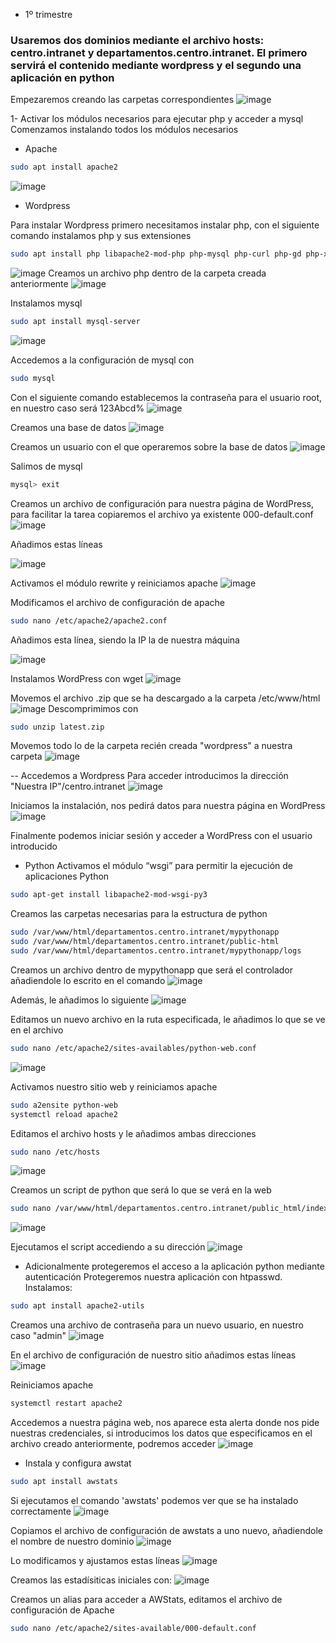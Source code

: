 - 1º trimestre

### Usaremos dos dominios mediante el archivo hosts: centro.intranet y departamentos.centro.intranet. El primero servirá el contenido mediante wordpress y el segundo una aplicación en python
Empezaremos creando las carpetas correspondientes 
![image](https://github.com/user-attachments/assets/fa325e27-ea66-4626-adb7-5ff77079f4ae)

1- Activar los módulos necesarios para ejecutar php y acceder a mysql
Comenzamos instalando todos los módulos necesarios
- Apache
```bash
sudo apt install apache2
```
![image](https://github.com/user-attachments/assets/4d2f7aea-c8b6-4346-a8cc-6b2c0ff2392c)

- Wordpress

Para instalar Wordpress primero necesitamos instalar php, con el siguiente comando instalamos php y sus extensiones
```bash
sudo apt install php libapache2-mod-php php-mysql php-curl php-gd php-xml php-mbstring php-xmlrpc php-zip php-soap php-intl -y
```
![image](https://github.com/user-attachments/assets/b8e1e919-af60-43a7-bb39-8fedd44f48ff)
Creamos un archivo php dentro de la carpeta creada anteriormente
![image](https://github.com/user-attachments/assets/34b652d5-4fd3-49d8-9564-166ad90b9885)

Instalamos mysql
```bash
sudo apt install mysql-server
```
![image](https://github.com/user-attachments/assets/e346a08f-2369-4198-acfd-94d451c5d9bb)

Accedemos a la configuración de mysql con
```bash
sudo mysql
```
Con el siguiente comando establecemos la contraseña para el usuario root, en nuestro caso será 123Abcd%
![image](https://github.com/user-attachments/assets/935293f3-de52-44c4-a221-6b256fac835a)

Creamos una base de datos
![image](https://github.com/user-attachments/assets/84aa7efc-d4f9-498d-af1d-e1df47c24073)

Creamos un usuario con el que operaremos sobre la base de datos
![image](https://github.com/user-attachments/assets/73bef850-53e6-4861-ba60-bc353b89d792)

Salimos de mysql
```bash
mysql> exit
```

Creamos un archivo de configuración para nuestra página de WordPress, para facilitar la tarea copiaremos el archivo ya existente 000-default.conf
![image](https://github.com/user-attachments/assets/4fa3e995-fffb-4392-974d-5afd1456a443)

Añadimos estas líneas

![image](https://github.com/user-attachments/assets/af53a598-0d9a-44a5-8e0a-1cb2088893ad)

Activamos el módulo rewrite y reiniciamos apache
![image](https://github.com/user-attachments/assets/4e1b6059-a21a-4a31-92cf-46f9c94f3117)

Modificamos el archivo de configuración de apache 
```bash
sudo nano /etc/apache2/apache2.conf
```
Añadimos esta línea, siendo la IP  la de nuestra máquina

![image](https://github.com/user-attachments/assets/08f741f4-4108-4cad-b02f-c66245572659)

  
Instalamos WordPress con wget
![image](https://github.com/user-attachments/assets/3992b4bf-96de-47c8-918c-fd4371f3fd55)

Movemos el archivo .zip que se ha descargado a la carpeta /etc/www/html
![image](https://github.com/user-attachments/assets/c32c9487-90b8-4fa6-9a35-9d1d0ac953c9)
Descomprimimos con 
```bash
sudo unzip latest.zip
```
Movemos todo lo de la carpeta recién creada "wordpress" a nuestra carpeta 
![image](https://github.com/user-attachments/assets/6c9fe3b2-5bcd-4671-bbc0-21422e786a15)

-- Accedemos a Wordpress
Para acceder introducimos la dirección "Nuestra IP"/centro.intranet
![image](https://github.com/user-attachments/assets/2a3cad57-c4aa-4bec-9a12-d1d5eace845c)

Iniciamos la instalación, nos pedirá datos para nuestra página en WordPress
![image](https://github.com/user-attachments/assets/3bbe335a-4350-47ef-9474-563af008bfbf)

Finalmente podemos iniciar sesión y acceder a WordPress con el usuario introducido


- Python
Activamos el módulo “wsgi” para permitir la ejecución de aplicaciones Python
```bash
sudo apt-get install libapache2-mod-wsgi-py3
```
Creamos las carpetas necesarias para la estructura de python
```bash
sudo /var/www/html/departamentos.centro.intranet/mypythonapp
sudo /var/www/html/departamentos.centro.intranet/public-html
sudo /var/www/html/departamentos.centro.intranet/mypythonapp/logs
```

Creamos un archivo dentro de mypythonapp que será el controlador añadiendole lo escrito en el comando
![image](https://github.com/user-attachments/assets/93b813f1-b9fd-4df0-9487-71d912c67ea5)

Además, le añadimos lo siguiente
![image](https://github.com/user-attachments/assets/d35493a8-83ae-44e5-8e57-251a1ae2ddef)

Editamos un nuevo archivo en la ruta especificada, le añadimos lo que se ve en el archivo
```bash
sudo nano /etc/apache2/sites-availables/python-web.conf
```
![image](https://github.com/user-attachments/assets/bc160c92-cfbd-4e4c-ab7d-7c66da1c98bb)


Activamos nuestro sitio web y reiniciamos apache
```bash
sudo a2ensite python-web
systemctl reload apache2
```

Editamos el archivo hosts y le añadimos ambas direcciones
```bash
sudo nano /etc/hosts
```
![image](https://github.com/user-attachments/assets/32db9bc5-a630-41b6-ac3a-c1b4ee84af70)

Creamos un script de python que será lo que se verá en la web
```bash
sudo nano /var/www/html/departamentos.centro.intranet/public_html/index.py
```
![image](https://github.com/user-attachments/assets/aad6608e-4071-468d-8efb-f57a6f250627)

Ejecutamos el script accediendo a su dirección
![image](https://github.com/user-attachments/assets/2ffd7534-3174-49ab-9584-421ff5d3b2fb)
- Adicionalmente protegeremos el acceso a la aplicación python mediante autenticación
Protegeremos nuestra aplicación con htpasswd. Instalamos:
```bash
sudo apt install apache2-utils
```
Creamos una archivo de contraseña para un nuevo usuario, en nuestro caso "admin"
![image](https://github.com/user-attachments/assets/7249b23b-cbd8-4e02-a1e7-cb1723cd3064)

En el archivo de configuración de nuestro sitio añadimos estas líneas
![image](https://github.com/user-attachments/assets/8c7d3cfd-c61d-4f1d-961d-5be5e00cdfdd)

Reiniciamos apache
```bash
systemctl restart apache2
```
Accedemos a nuestra página web, nos aparece esta alerta donde nos pide nuestras credenciales, si introducimos los datos que especificamos en el archivo creado anteriormente, podremos acceder
![image](https://github.com/user-attachments/assets/1b73c20d-5daa-4af6-9531-fe915b163846)


- Instala y configura awstat
```bash
sudo apt install awstats
```
Si ejecutamos el comando 'awstats' podemos ver que se ha instalado correctamente
![image](https://github.com/user-attachments/assets/40cb89a3-935b-4861-9203-6607262498d3)

Copiamos el archivo de configuración de awstats a uno nuevo, añadiendole el nombre de nuestro dominio
![image](https://github.com/user-attachments/assets/6bfc4050-aa9c-4525-b61b-c18e28fae32e)

Lo modificamos y ajustamos estas líneas
![image](https://github.com/user-attachments/assets/146a92e6-55f8-4c35-8283-30bd140f4058)

Creamos las estadísiticas iniciales con:
![image](https://github.com/user-attachments/assets/c200d462-c617-4030-8ec5-612392922273)

Creamos un alias para acceder a AWStats, editamos el archivo de configuración de Apache
```bash
sudo nano /etc/apache2/sites-available/000-default.conf
```


